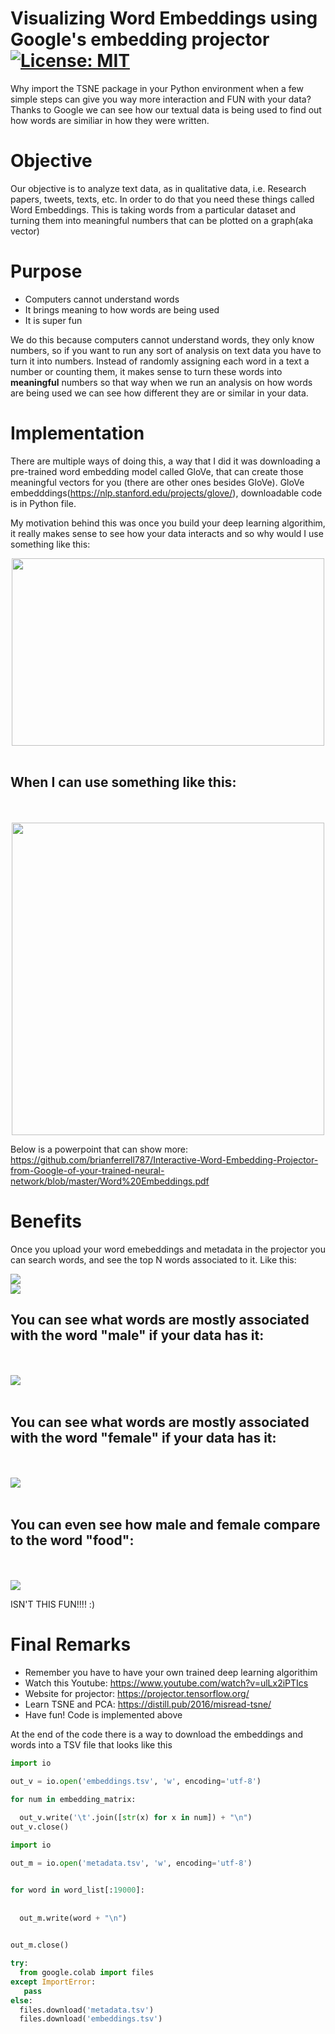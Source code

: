 # Visualizing Word Embeddings using Google's embedding projector [![License: MIT](https://img.shields.io/badge/License-MIT-yellow.svg)](https://opensource.org/licenses/MIT) 
Why import the TSNE package in your Python environment when a few simple steps can give you way more interaction and FUN with your data? Thanks to Google we can see how our textual data is being used to find out how words are similiar in how they were written. 


# Objective
Our objective is to analyze text data, as in qualitative data, i.e. Research papers, tweets, texts, etc. In order to do that you need these things called Word Embeddings. This is taking words from a particular dataset and turning them into meaningful numbers that can be plotted on a graph(aka vector)

# Purpose
- Computers cannot understand words 
- It brings meaning to how words are being used
- It is super fun

We do this because computers cannot understand words, they only know numbers, so if you want to run any sort of analysis on text data you have to turn it into numbers. Instead of randomly assigning each word in a text a number or counting them, it makes sense to turn these words into **meaningful** numbers so that way when we run an analysis on how words are being used we can see how different they are or similar in your data. 

# Implementation

There are multiple ways of doing this, a way that I did it was downloading a pre-trained word embedding model called GloVe, that can create those meaningful vectors for you (there are other ones besides GloVe). 
GloVe embedddings(https://nlp.stanford.edu/projects/glove/), downloadable code is in Python file.

My motivation behind this was once you build your deep learning algorithim, it really makes sense to see how your data interacts and so why would I use something like this:<br />

<div align="center"><img src="scatter.png" width="500px" height="300px"</img> </div>
<br />
<h2>When I can use something like this:</h2>
<br />
<br />
<div align="center"><img src="embGIF.gif" width="500px height="200px"</img></div>
  
 Below is a powerpoint that can show more:
https://github.com/brianferrell787/Interactive-Word-Embedding-Projector-from-Google-of-your-trained-neural-network/blob/master/Word%20Embeddings.pdf

# Benefits
Once you upload your word emebeddings and metadata in the projector you can search words, and see the top N words associated to it. Like this:

<div align="left"><img src="Communitypart.JPG"</img></div>
  
<div align="left"><img src="Engagement.JPG" </img></div>

<h2>You can see what words are mostly associated with the word "male" if your data has it:</h2> <br />
<br />
<div align="left"><img src="male.JPG"</img></div>
<br />
<h2>You can see what words are mostly associated with the word "female" if your data has it:</h2> <br />
<br />
<div align="left"><img src="female.JPG"</img></div>
<br />
<h2>You can even see how male and female compare to the word "food":</h2> <br />
<br />
<div align="left"><img src="foodassoci.png"</img></div>

ISN'T THIS FUN!!!! :)

# Final Remarks
- Remember you have to have your own trained deep learning algorithim
- Watch this Youtube: https://www.youtube.com/watch?v=ulLx2iPTIcs
- Website for projector: https://projector.tensorflow.org/
- Learn TSNE and PCA: https://distill.pub/2016/misread-tsne/
- Have fun! Code is implemented above

At the end of the code there is a way to download the embeddings and words into a TSV file that looks like this 
``` Python
import io

out_v = io.open('embeddings.tsv', 'w', encoding='utf-8')

for num in embedding_matrix:
 
  out_v.write('\t'.join([str(x) for x in num]) + "\n")
out_v.close()
```
``` Python
import io

out_m = io.open('metadata.tsv', 'w', encoding='utf-8')


for word in word_list[:19000]:
 
  
  out_m.write(word + "\n")
  

out_m.close()
```
``` Python
try:
  from google.colab import files
except ImportError:
   pass
else:
  files.download('metadata.tsv')
  files.download('embeddings.tsv')
```





